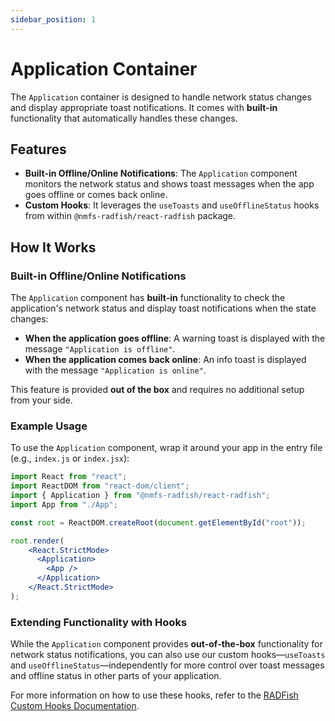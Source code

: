 ```yaml
---
sidebar_position: 1
---
```


# Application Container

The `Application` container is designed to handle network status changes and display appropriate toast notifications. It comes with **built-in** functionality that automatically handles these changes.

## Features

- **Built-in Offline/Online Notifications**: The `Application` component monitors the network status and shows toast messages when the app goes offline or comes back online.
- **Custom Hooks**: It leverages the `useToasts` and `useOfflineStatus` hooks from within `@nmfs-radfish/react-radfish` package.

## How It Works

### Built-in Offline/Online Notifications

The `Application` component has **built-in** functionality to check the application's network status and display toast notifications when the state changes:

- **When the application goes offline**: A warning toast is displayed with the message `"Application is offline"`.
- **When the application comes back online**: An info toast is displayed with the message `"Application is online"`.

This feature is provided **out of the box** and requires no additional setup from your side.

### Example Usage

To use the `Application` component, wrap it around your app in the entry file (e.g., `index.js` or `index.jsx`):

```jsx
import React from "react";
import ReactDOM from "react-dom/client";
import { Application } from "@nmfs-radfish/react-radfish";
import App from "./App";

const root = ReactDOM.createRoot(document.getElementById("root"));

root.render(
    <React.StrictMode>
      <Application>
        <App />
      </Application>
    </React.StrictMode>
);
```

### Extending Functionality with Hooks

While the `Application` component provides **out-of-the-box** functionality for network status notifications, you can also use our custom hooks—`useToasts` and `useOfflineStatus`—independently for more control over toast messages and offline status in other parts of your application.

For more information on how to use these hooks, refer to the [RADFish Custom Hooks Documentation](link-to-hooks-documentation).
